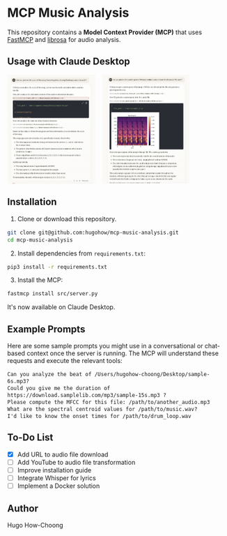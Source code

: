# MCP Music Analysis

This repository contains a **Model Context Provider (MCP)** that uses [FastMCP](https://github.com/pseudo-url/fastmcp) and [librosa](https://librosa.org/) for audio analysis.

## Usage with Claude Desktop

<div style="display: flex; gap: 1rem;">
  <img src="public/screen.png" alt="alt text" width="40%">
  <img src="public/screen1.png" alt="alt text" width="40%">
</div>

## Installation

1. Clone or download this repository.

```bash
git clone git@github.com:hugohow/mcp-music-analysis.git
cd mcp-music-analysis
```

2. Install dependencies from `requirements.txt`:

```bash
pip3 install -r requirements.txt
```

3. Install the MCP:

```bash
fastmcp install src/server.py
```

It's now available on Claude Desktop.

## Example Prompts

Here are some sample prompts you might use in a conversational or chat-based context once the server is running. The MCP will understand these requests and execute the relevant tools:

```
Can you analyze the beat of /Users/hugohow-choong/Desktop/sample-6s.mp3?
Could you give me the duration of https://download.samplelib.com/mp3/sample-15s.mp3 ?
Please compute the MFCC for this file: /path/to/another_audio.mp3
What are the spectral centroid values for /path/to/music.wav?
I'd like to know the onset times for /path/to/drum_loop.wav
```

## To-Do List

- [x] Add URL to audio file download
- [ ] Add YouTube to audio file transformation
- [ ] Improve installation guide
- [ ] Integrate Whisper for lyrics
- [ ] Implement a Docker solution

## Author

Hugo How-Choong
